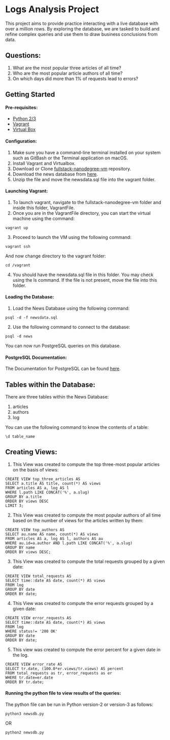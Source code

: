 # Logs Analysis Project
This project aims to provide practice interacting with a live database with over a million rows. By exploring the database, we are tasked to build and refine complex queries and use them to draw business conclusions from data.

## Questions:
1. What are the most popular three articles of all time?
2. Who are the most popular article authors of all time?
3. On which days did more than 1% of requests lead to errors?

## Getting Started
#### Pre-requisites:
- [Python 2/3](https://www.python.org/)
- [Vagrant](https://www.vagrantup.com/)
- [Virtual Box](https://www.virtualbox.org/)

#### Configuration:
1. Make sure you have a command-line terminal installed on your system such as GitBash or the Terminal application on macOS.
2. Install Vagrant and Virtualbox.
3. Download or Clone [fullstack-nanodegree-vm](https://github.com/udacity/fullstack-nanodegree-vm) repository.
4. Download the news database from [here](https://d17h27t6h515a5.cloudfront.net/topher/2016/August/57b5f748_newsdata/newsdata.zip).
5. Unzip the file and move the newsdata.sql file into the vagrant folder.

#### Launching Vagrant:
1. To launch vagrant, navigate to the fullstack-nanodegree-vm folder and inside this folder, VagrantFile.
2. Once you are in the VagrantFile directory, you can start the virtual machine using the command:
```
vagrant up
```
3. Proceed to launch the VM using the following command:
```
vagrant ssh
```
And now change directory to the vagrant folder:
```
cd /vagrant
```
4. You should have the newsdata.sql file in this folder. You may check using the ls command. If the file is not present, move the file into this folder.

#### Loading the Database:
1. Load the News Database using the following command:
```
psql -d -f newsdata.sql
```
2. Use the following command to connect to the database:
```
psql -d news
```
You can now run PostgreSQL queries on this database.

#### PostgreSQL Documentation:
The Documentation for PostgreSQL can be found [here](https://www.postgresql.org/docs/9.6/static/index.html).

## Tables within the Database:
There are three tables within the News Database:
1. articles
2. authors
3. log

You can use the following command to know the contents of a table:
```
\d table_name
```

## Creating Views:
1. This View was created to compute the top three-most popular articles on the basis of views:
```
CREATE VIEW top_three_articles AS
SELECT a.title AS title, count(*) AS views
FROM articles AS a, log AS l
WHERE l.path LIKE CONCAT('%', a.slug)
GROUP BY a.title
ORDER BY views DESC
LIMIT 3;
```

2. This View was created to compute the most popular authors of all time based on the number of views for the articles written by them:
```
CREATE VIEW top_authors AS
SELECT au.name AS name, count(*) AS views
FROM articles AS a, log AS l, authors AS au
WHERE au.id=a.author AND l.path LIKE CONCAT('%', a.slug)
GROUP BY name
ORDER BY views DESC;
```

3. This View was created to compute the total requests grouped by a given date:
```
CREATE VIEW total_requests AS
SELECT time::date AS date, count(*) AS views
FROM log
GROUP BY date
ORDER BY date;
```

4. This View was created to compute the error requests grouped by a given date:
```
CREATE VIEW error_requests AS
SELECT time::date AS date, count(*) AS views
FROM log
WHERE status!= '200 OK'
GROUP BY date
ORDER BY date;
```

5. This view was created to compute the error percent for a given date in the log.
```
CREATE VIEW error_rate AS
SELECT tr.date, (100.0*er.views/tr.views) AS percent
FROM total_requests as tr, error_requests as er
WHERE tr.date=er.date
ORDER BY tr.date;
```

#### Running the python file to view results of the queries:
The python file can be run in Python version-2 or version-3 as follows:
```
python3 newsdb.py
```  
OR
```
python2 newsdb.py
```
